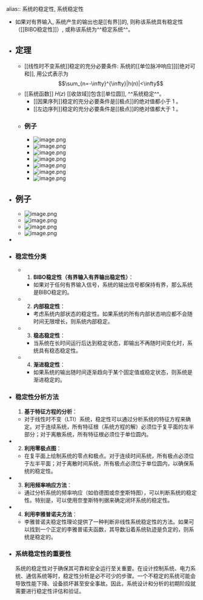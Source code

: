 alias:: 系统的稳定性, 系统稳定性

- 如果对有界输入, 系统产生的输出也是[[有界]]的, 则称该系统具有稳定性（[[BIBO稳定性]]）, 或称该系统为^^稳定系统^^。
- ## 定理
	- [[线性时不变系统]]稳定的充分必要条件:
	  系统的[[单位脉冲响应]][[绝对可和]], 用公式表示为
	  $$\sum_{n=-\infty}^{\infty}|h(n)|<\infty$$
	- [[系统函数]] $H(z)$ [[收敛域]]包含[[单位圆]], ^^系统稳定^^。
		- [[因果序列]]稳定的充分必要条件是[[极点]]的绝对值都小于 $1$ 。
		- [[左边序列]]稳定的充分必要条件是[[极点]]的绝对值都大于 $1$ 。
	- ### 例子
		- ![image.png](../assets/image_1711297647708_0.png)
		- ![image.png](../assets/image_1711296493748_0.png)
		- ![image.png](../assets/image_1711296564442_0.png)
		- ![image.png](../assets/image_1711297129903_0.png)
		- ![image.png](../assets/image_1711297171403_0.png)
		- ![image.png](../assets/image_1711297223651_0.png)
		- ![image.png](../assets/image_1711297295488_0.png)
- ## 例子
	- ![image.png](../assets/image_1708178838193_0.png)
	- ![image.png](../assets/image_1708178897894_0.png)
	- ![image.png](../assets/image_1708180344393_0.png)
	- ![image.png](../assets/image_1708180372562_0.png)
-
- ### 稳定性分类
	- 1. **BIBO稳定性（有界输入有界输出稳定性）**：
		- 如果对于任何有界输入信号，系统的输出信号都保持有界，那么系统是BIBO稳定的。
	- 2. **内部稳定性**：
		- 考虑系统内部状态的稳定性。如果系统的所有内部状态响应都不会随时间无限增长，则系统内部稳定。
	- 3. **稳态稳定性**：
		- 当系统在长时间运行后达到稳定状态，即输出不再随时间变化时，系统具有稳态稳定性。
	- 4. **渐进稳定性**：
		- 如果系统的输出随时间逐渐趋向于某个固定值或稳定状态，则系统是渐进稳定的。
- ### 稳定性分析方法
  
  1. **基于特征方程的分析**：
	- 对于线性时不变（LTI）系统，稳定性可以通过分析系统的特征方程来确定。对于连续系统，所有特征根（系统方程的解）必须位于复平面的左半部分；对于离散系统，所有特征根必须位于单位圆内。
- 2. **利用零极点图**：
	- 在复平面上绘制系统的零点和极点。对于连续时间系统，所有极点必须位于左半平面；对于离散时间系统，所有极点必须位于单位圆内，以确保系统的稳定性。
- 3. **利用频率响应方法**：
	- 通过分析系统的频率响应（如伯德图或奈奎斯特图），可以判断系统的稳定性。特别是，可以使用奈奎斯特判据来确定闭环系统的稳定性。
- 4. **利用李雅普诺夫方法**：
	- 李雅普诺夫稳定性理论提供了一种判断非线性系统稳定性的方法。如果可以找到一个正定的李雅普诺夫函数，其导数沿着系统轨迹是负定的，则系统是稳定的。
- ### 系统稳定性的重要性
  系统的稳定性对于确保其可靠和安全运行至关重要。在设计控制系统、电力系统、通信系统等时，稳定性分析是必不可少的步骤。一个不稳定的系统可能会导致性能下降、设备损坏甚至安全事故。因此，系统设计和分析的初期阶段就需要进行稳定性评估和验证。